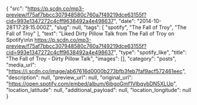 {
  "src": "https://p.scdn.co/mp3-preview/f75af7bbcc307948580c760a7f49219dce63155f?cid=993e1347272c4cff9638492a4e498637",
  "date": "2014-10-28T17:29:15.000Z",
  "slug": null,
  "tags": [
    "spotify",
    "The Fall of Troy",
    "The Fall of Troy"
  ],
  "text": "Liked Dirty Pillow Talk from The Fall of Troy on Spotify\n\n https://p.scdn.co/mp3-preview/f75af7bbcc307948580c760a7f49219dce63155f?cid=993e1347272c4cff9638492a4e498637",
  "type": "spotify_like",
  "title": "The Fall of Troy - Dirty Pillow Talk",
  "images": [],
  "category": "posts",
  "media_url": "https://i.scdn.co/image/ab67616d0000b273bfb3feb7faf9acf572461eec",
  "description": null,
  "preview_url": null,
  "original_url": "https://open.spotify.com/embed/album/6ibgoGmf1VIbqybDN5XLUp",
  "location_latitude": null,
  "additional_payload": null,
  "location_longitude": null
}